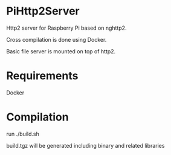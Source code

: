 # PiHttp2Server
Http2 server for Raspberry Pi based on nghttp2.

Cross compilation is done using Docker.

Basic file server is mounted on top of http2.

# Requirements
Docker

# Compilation
run ./build.sh

build.tgz will be generated including binary and related libraries


